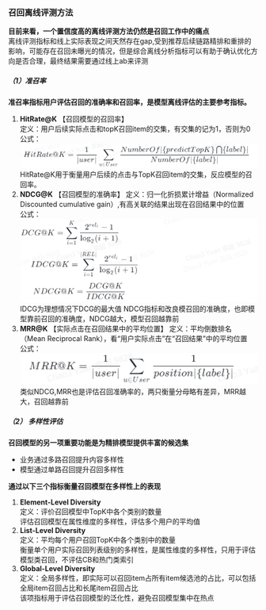### 召回离线评测方法   
**目前来看，一个置信度高的离线评测方法仍然是召回工作中的痛点**  
离线评测指标和线上实际表现之间天然存在gap,受到推荐后续链路精排和重排的影响，可能存在召回未曝光的情况，但是综合离线分析指标可以有助于确认优化方向是否合理，最终结果需要通过线上ab来评测   
##### （1）准召率  
**准召率指标用户评估召回的准确率和召回率，是模型离线评估的主要参考指标。**
1. **HitRate@K** 【召回模型的召回率】  
   定义：用户后续实际点击和topK召回item的交集，有交集的记为1，否则为0  
   公式：   
        ![avatar](img0.png)  
HitRate@K用于衡量用户后续的点击与TopK召回item的交集，反应模型的召回率。
2. **NDCG@K** 【召回模型的准确率】
   定义：归一化折损累计增益（Normalized Discounted cumulative gain）,有高关联的结果出现在召回结果中的位置  
   公式：   
       ![avatar](img1.png)  
IDCG为理想情况下DCG的最大值
NDCG指标和改良模召回的准确度，也即模型靠前召回的准确度，NDCG越大，模型召回越靠前
3. **MRR@K** 【实际点击在召回结果中的平均位置】
   定义：平均倒数排名 （Mean Reciprocal Rank），看“用户实际点击”在“召回结果”中的平均位置  
   公式：  
       ![avatar](img2.png)    
类似NDCG,MRR也是评估召回准确率的，两只衡量分母略有差异，MRR越大，召回越靠前  
##### （2） 多样性评估   
**召回模型的另一项重要功能是为精排模型提供丰富的候选集**   
* 业务通过多路召回提升内容多样性
* 模型通过单路召回提升召回多样性

**通过以下三个指标衡量召回模型在多样性上的表现**
1. **Element-Level Diversity**  
   定义：评价召回模型中TopK中各个类别的数量  
   评估召回模型在属性维度的多样性，评估多个用户的平均值
2. **List-Level Diversity**  
   定义：平均每个用户召回TopK中各个类别中的数量  
   衡量单个用户实际召回列表级别的多样性，是属性维度的多样性，只用于评估模型类召回，不评估CB和热门类索引
3. **Global-Level Diversity**  
   定义：全局多样性，即实际可以召回item占所有item候选池的占比，可以包括全局item召回占比和长尾item召回占比  
   该项指标用于评估召回模型的泛化性，避免召回模型集中在热点